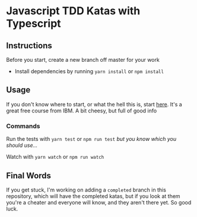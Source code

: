 # Javascript TDD Katas with Typescript
## Instructions
 Before you start, create a new branch off master for your work
- Install dependencies by running `yarn install` or `npm install`

## Usage
If you don't know where to start, or what the hell this is, start [here](https://www.ibm.com/cloud/architecture/content/course/test-driven-development). It's a great free course from IBM. A bit cheesy, but full of good info

### Commands 
Run the tests with `yarn test` or `npm run test` *but you know which you should use...*

Watch with `yarn watch` or `npm run watch`

## Final Words
If you get stuck, I'm working on adding a `completed` branch in this repository, which will have the completed katas, but if you look at them you're a cheater and everyone will know, and they aren't there yet. So good luck. 

